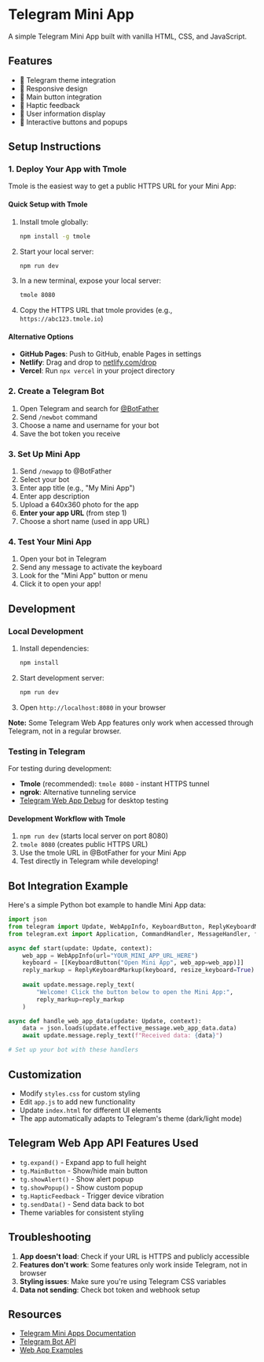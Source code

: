 # Telegram Mini App

A simple Telegram Mini App built with vanilla HTML, CSS, and JavaScript.

## Features

- 🎨 Telegram theme integration
- 📱 Responsive design
- 🔘 Main button integration
- 📳 Haptic feedback
- 👤 User information display
- 🎯 Interactive buttons and popups

## Setup Instructions

### 1. Deploy Your App with Tmole

Tmole is the easiest way to get a public HTTPS URL for your Mini App:

#### Quick Setup with Tmole
1. Install tmole globally:
   ```bash
   npm install -g tmole
   ```

2. Start your local server:
   ```bash
   npm run dev
   ```

3. In a new terminal, expose your local server:
   ```bash
   tmole 8080
   ```

4. Copy the HTTPS URL that tmole provides (e.g., `https://abc123.tmole.io`)

#### Alternative Options
- **GitHub Pages**: Push to GitHub, enable Pages in settings
- **Netlify**: Drag and drop to [netlify.com/drop](https://netlify.com/drop)
- **Vercel**: Run `npx vercel` in your project directory

### 2. Create a Telegram Bot

1. Open Telegram and search for [@BotFather](https://t.me/botfather)
2. Send `/newbot` command
3. Choose a name and username for your bot
4. Save the bot token you receive

### 3. Set Up Mini App

1. Send `/newapp` to @BotFather
2. Select your bot
3. Enter app title (e.g., "My Mini App")
4. Enter app description
5. Upload a 640x360 photo for the app
6. **Enter your app URL** (from step 1)
7. Choose a short name (used in app URL)

### 4. Test Your Mini App

1. Open your bot in Telegram
2. Send any message to activate the keyboard
3. Look for the "Mini App" button or menu
4. Click it to open your app!

## Development

### Local Development

1. Install dependencies:
   ```bash
   npm install
   ```

2. Start development server:
   ```bash
   npm run dev
   ```

3. Open `http://localhost:8080` in your browser

**Note:** Some Telegram Web App features only work when accessed through Telegram, not in a regular browser.

### Testing in Telegram

For testing during development:
- **Tmole** (recommended): `tmole 8080` - instant HTTPS tunnel
- **ngrok**: Alternative tunneling service
- [Telegram Web App Debug](https://web.telegram.org/a/) for desktop testing

#### Development Workflow with Tmole
1. `npm run dev` (starts local server on port 8080)
2. `tmole 8080` (creates public HTTPS URL)
3. Use the tmole URL in @BotFather for your Mini App
4. Test directly in Telegram while developing!

## Bot Integration Example

Here's a simple Python bot example to handle Mini App data:

```python
import json
from telegram import Update, WebAppInfo, KeyboardButton, ReplyKeyboardMarkup
from telegram.ext import Application, CommandHandler, MessageHandler, filters

async def start(update: Update, context):
    web_app = WebAppInfo(url="YOUR_MINI_APP_URL_HERE")
    keyboard = [[KeyboardButton("Open Mini App", web_app=web_app)]]
    reply_markup = ReplyKeyboardMarkup(keyboard, resize_keyboard=True)
    
    await update.message.reply_text(
        "Welcome! Click the button below to open the Mini App:",
        reply_markup=reply_markup
    )

async def handle_web_app_data(update: Update, context):
    data = json.loads(update.effective_message.web_app_data.data)
    await update.message.reply_text(f"Received data: {data}")

# Set up your bot with these handlers
```

## Customization

- Modify `styles.css` for custom styling
- Edit `app.js` to add new functionality
- Update `index.html` for different UI elements
- The app automatically adapts to Telegram's theme (dark/light mode)

## Telegram Web App API Features Used

- `tg.expand()` - Expand app to full height
- `tg.MainButton` - Show/hide main button
- `tg.showAlert()` - Show alert popup
- `tg.showPopup()` - Show custom popup
- `tg.HapticFeedback` - Trigger device vibration
- `tg.sendData()` - Send data back to bot
- Theme variables for consistent styling

## Troubleshooting

1. **App doesn't load**: Check if your URL is HTTPS and publicly accessible
2. **Features don't work**: Some features only work inside Telegram, not in browser
3. **Styling issues**: Make sure you're using Telegram CSS variables
4. **Data not sending**: Check bot token and webhook setup

## Resources

- [Telegram Mini Apps Documentation](https://core.telegram.org/bots/webapps)
- [Telegram Bot API](https://core.telegram.org/bots/api)
- [Web App Examples](https://github.com/telegram-mini-apps)
